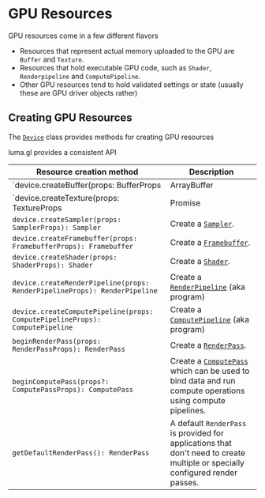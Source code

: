 # GPU Resources

GPU resources come in a few different flavors

- Resources that represent actual memory uploaded to the GPU are `Buffer` and `Texture`. 
- Resources that hold executable GPU code, such as `Shader`, `Renderpipeline` and `ComputePipeline`.
- Other GPU resources tend to hold validated settings or state (usually these are GPU driver objects rather)

## Creating GPU Resources

The [`Device`](../api-reference/device) class provides methods for creating GPU resources

luma.gl provides a consistent API

| Resource creation method | Description |
| --- | --- |
| `device.createBuffer(props: BufferProps | ArrayBuffer | ArrayBufferView): Buffer` | Create a buffer, Deduces `indexType` if usage. |
| `device.createTexture(props: TextureProps | Promise<TextureData> | string): Texture` | Create a  [`Texture`](./resources/texture). |
| `device.createSampler(props: SamplerProps): Sampler` | Create a [`Sampler`](./resources/sampler). |
| `device.createFramebuffer(props: FramebufferProps): Framebuffer` | Create a [`Framebuffer`](./resources/framebuffer). |
| `device.createShader(props: ShaderProps): Shader` | Create a [`Shader`](./resources/shader). |
| `device.createRenderPipeline(props: RenderPipelineProps): RenderPipeline` | Create a [`RenderPipeline`](./resources/render-pipeline) (aka program) |
| `device.createComputePipeline(props: ComputePipelineProps): ComputePipeline` | Create a [`ComputePipeline`](./resources/compute-pipeline) (aka program) |
| `beginRenderPass(props: RenderPassProps): RenderPass` | Create a [`RenderPass`](./resources/render-pass). |
| `beginComputePass(props?: ComputePassProps): ComputePass` | Create a [`ComputePass`](./resources/compute-pass) which can be used to bind data and run compute operations using compute pipelines. |
| `getDefaultRenderPass(): RenderPass` | A default `RenderPass` is provided for applications that don't need to create multiple or specially configured render passes. |

